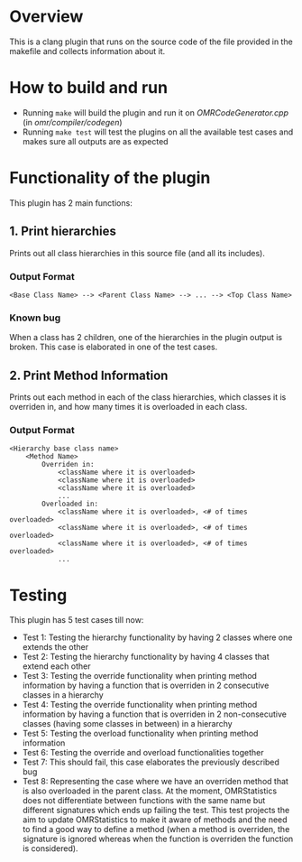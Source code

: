 # Overview
This is a clang plugin that runs on the source code of the file provided in the makefile and collects information about it.

# How to build and run
* Running `make` will build the plugin and run it on _OMRCodeGenerator.cpp_ (in _omr/compiler/codegen_)
* Running `make test` will test the plugins on all the available test cases and makes sure all outputs are as expected

# Functionality of the plugin
This plugin has 2 main functions:
## 1. Print hierarchies
Prints out all class hierarchies in this source file (and all its includes).
### Output Format
`<Base Class Name> --> <Parent Class Name> --> ... --> <Top Class Name>`
### Known bug
When a class has 2 children, one of the hierarchies in the plugin output is broken. This case is elaborated in one of the test cases.

## 2. Print Method Information
Prints out each method in each of the class hierarchies, which classes it is overriden in, and how many times it is overloaded in each class.
### Output Format
```
<Hierarchy base class name>
	<Method Name>
		Overriden in:
			<className where it is overloaded>
			<className where it is overloaded>
			<className where it is overloaded>
			...
		Overloaded in:
			<className where it is overloaded>, <# of times overloaded>
			<className where it is overloaded>, <# of times overloaded>
			<className where it is overloaded>, <# of times overloaded>
			...
```

# Testing
This plugin has 5 test cases till now:
* Test 1: Testing the hierarchy functionality by having 2 classes where one extends the other
* Test 2: Testing the hierarchy functionality by having 4 classes that extend each other
* Test 3: Testing the override functionality when printing method information by having a function that is overriden in 2 consecutive classes in a hierarchy
* Test 4: Testing the override functionality when printing method information by having a function that is overriden in 2 non-consecutive classes (having some classes in between) in a hierarchy
* Test 5: Testing the overload functionality when printing method information
* Test 6: Testing the override and overload functionalities together
* Test 7: This should fail, this case elaborates the previously described bug
* Test 8: Representing the case where we have an overriden method that is also overloaded in the parent class. At the moment, OMRStatistics does not differentiate between functions with the same name but different signatures which ends up failing the test. This test projects the aim to update OMRStatistics to make it aware of methods and the need to find a good way to define a method (when a method is overriden, the signature is ignored whereas when the function is overriden the function is considered).
